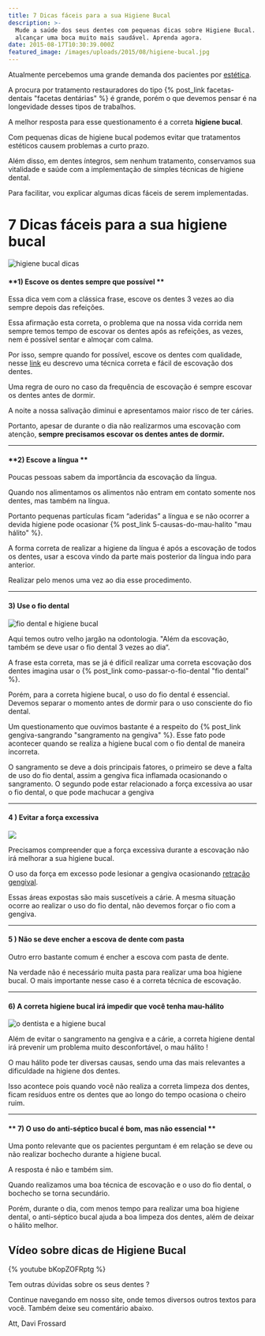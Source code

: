 ```yaml
---
title: 7 Dicas fáceis para a sua Higiene Bucal
description: >-
  Mude a saúde dos seus dentes com pequenas dicas sobre Higiene Bucal. Você pode
  alcançar uma boca muito mais saudável. Aprenda agora.
date: 2015-08-17T10:30:39.000Z
featured_image: /images/uploads/2015/08/higiene-bucal.jpg
---
```

Atualmente percebemos uma grande demanda dos pacientes por [estética](/tratamentos/estetica-dos-dentes/). 

A procura por tratamento restauradores do tipo {% post_link facetas-dentais "facetas dentárias" %} é grande, porém o que devemos pensar é na longevidade desses tipos de trabalhos. 

A melhor resposta para esse questionamento é a correta **higiene bucal**. 

Com pequenas dicas de higiene bucal podemos evitar que tratamentos estéticos causem problemas a curto prazo. 

Além disso, em dentes íntegros, sem nenhum tratamento, conservamos sua vitalidade e saúde com a implementação de simples técnicas de higiene dental. 

Para facilitar, vou explicar algumas dicas fáceis de serem implementadas.

# **7 Dicas fáceis para a sua higiene bucal**

![higiene bucal dicas](/images/uploads/2015/08/higiene-bucal-dicas.jpg)



#### **1) Escove os dentes sempre que possível **

Essa dica vem com a clássica frase, escove os dentes 3 vezes ao dia sempre depois das refeições.  

Essa afirmação esta correta, o problema que na nossa vida corrida nem sempre temos tempo de escovar os dentes após as refeições, as vezes, nem é possível sentar e almoçar com calma. 

Por isso, sempre quando for possível, escove os dentes com qualidade, nesse [link](/tratamentos/prevencao-e-manutencao/) eu descrevo uma técnica correta e fácil de escovação dos dentes. 

Uma regra de ouro no caso da frequência de escovação é sempre escovar os dentes antes de dormir. 

A noite a nossa salivação diminui e apresentamos maior risco de ter cáries. 

Portanto, apesar de durante o dia não realizarmos uma escovação com atenção, **sempre precisamos escovar os dentes antes de dormir.**

- - -

#### **2) Escove a língua **

Poucas pessoas sabem da importância da escovação da língua. 

Quando nos alimentamos os alimentos não entram em contato somente nos dentes, mas também na língua. 

Portanto pequenas partículas ficam “aderidas” a língua e se não ocorrer a devida higiene pode ocasionar {% post_link 5-causas-do-mau-halito "mau hálito" %}. 

A forma correta de realizar a higiene da língua é após a escovação de todos os dentes, usar a escova vindo da parte mais posterior da língua indo para anterior. 

Realizar pelo menos uma vez ao dia esse procedimento.

- - -

#### **3) Use o fio dental**

![fio dental e higiene bucal](/images/uploads/2015/08/fio-dental-e-higiene-bucal.jpg) 

Aqui temos outro velho jargão na odontologia. "Além da escovação, também se deve usar o fio dental 3 vezes ao dia“.  

A frase esta correta, mas se já é difícil realizar uma correta escovação dos dentes imagina usar o {% post_link como-passar-o-fio-dental "fio dental" %}. 

Porém, para a correta higiene bucal, o uso do fio dental é essencial. Devemos separar o momento antes de dormir para o uso consciente do fio dental. 

Um questionamento que ouvimos bastante é a respeito do {% post_link gengiva-sangrando "sangramento na gengiva" %}. Esse fato pode acontecer quando se realiza a higiene bucal com o fio dental de maneira incorreta. 

O sangramento se deve a dois principais fatores, o primeiro se deve a falta de uso do fio dental, assim a gengiva fica inflamada ocasionando o sangramento. O segundo pode estar relacionado a força excessiva ao usar o fio dental, o que pode machucar a gengiva

- - -

#### **4 ) Evitar a força excessiva**

![](/images/uploads/2016/08/saber-se-estou-com-cárie.jpg) 

Precisamos compreender que a força excessiva durante a escovação não irá melhorar a sua higiene bucal. 

O uso da força em excesso pode lesionar a gengiva ocasionando [retração gengival](http://www.colgate.com.br/pt/br/oc/oral-health/conditions/gum-disease/article/ada-10-gum-recession). 

Essas áreas expostas são mais suscetíveis a cárie. A mesma situação ocorre ao realizar o uso do fio dental, não devemos forçar o fio com a gengiva.

- - -

#### **5 ) Não se deve encher a escova de dente com pasta**

Outro erro bastante comum é encher a escova com pasta de dente. 

Na verdade não é necessário muita pasta para realizar uma boa higiene bucal. O mais importante nesse caso é a correta técnica de escovação.

- - -

#### **6) A correta higiene bucal irá impedir que você tenha mau-hálito**

![o dentista e a higiene bucal](/images/uploads/2015/08/o-dentista-e-a-higiene-bucal.jpg) 

Além de evitar o sangramento na gengiva e a cárie, a correta higiene dental irá prevenir um problema muito desconfortável, o mau hálito ! 

O mau hálito pode ter diversas causas, sendo uma das mais relevantes a dificuldade na higiene dos dentes. 

Isso acontece pois quando você não realiza a correta limpeza dos dentes, ficam resíduos entre os dentes que ao longo do tempo ocasiona o cheiro ruim.

- - -

#### ** 7) O uso do anti-séptico bucal é bom, mas não essencial **

Uma ponto relevante que os pacientes perguntam é em relação se deve ou não realizar bochecho durante a higiene bucal. 

A resposta é não e também sim. 

Quando realizamos uma boa técnica de escovação e o uso do fio dental, o bochecho se torna secundário. 

Porém, durante o dia, com menos tempo para realizar uma boa higiene dental, o anti-séptico bucal ajuda a boa limpeza dos dentes, além de deixar o hálito melhor.

## Vídeo sobre dicas de Higiene Bucal 

{% youtube bKopZOFRptg %}

Tem outras dúvidas sobre os seus dentes ? 

Continue navegando em nosso site, onde temos diversos outros textos para você. Também deixe seu comentário abaixo. 

Att, Davi Frossard
